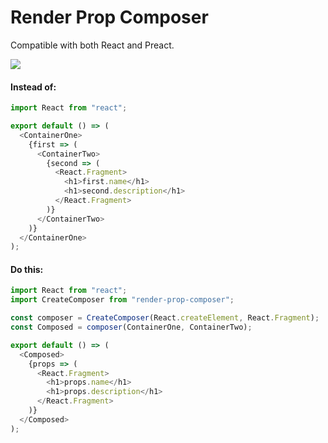 # Render Prop Composer

Compatible with both React and Preact.

![](https://i.imgur.com/aplAl1v.png)

#### Instead of:

```javascript
import React from "react";

export default () => (
  <ContainerOne>
    {first => (
      <ContainerTwo>
        {second => (
          <React.Fragment>
            <h1>first.name</h1>
            <h1>second.description</h1>
          </React.Fragment>
        )}
      </ContainerTwo>
    )}
  </ContainerOne>
);
```

#### Do this:

```javascript
import React from "react";
import CreateComposer from "render-prop-composer";

const composer = CreateComposer(React.createElement, React.Fragment);
const Composed = composer(ContainerOne, ContainerTwo);

export default () => (
  <Composed>
    {props => (
      <React.Fragment>
        <h1>props.name</h1>
        <h1>props.description</h1>
      </React.Fragment>
    )}
  </Composed>
);
```
